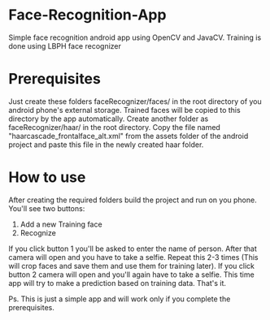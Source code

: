 # Face-Recognition-App
Simple face recognition android app using OpenCV and JavaCV. Training is done using LBPH face recognizer

# Prerequisites 
Just create these folders faceRecognizer/faces/ in the root directory of you android phone's external storage. Trained faces will be copied to this directory by the app automatically.
Create another folder as faceRecognizer/haar/ in the root directory. Copy the file named "haarcascade_frontalface_alt.xml" from the assets folder of the android project and paste this file in the newly created haar folder.

# How to use
After creating the required folders build the project and run on you phone. You'll see two buttons:
1. Add a new Training face
2. Recognize

If you click button 1 you'll be asked to enter the name of person. After that camera will open and you have to take a selfie. Repeat this 2-3 times (This will crop faces and save them and use them for training later).
If you click button 2 camera will open and you'll again have to take a selfie. This time app will try to make a prediction based on training data. That's it.

Ps. This is just a simple app and will work only if you complete the prerequisites.
